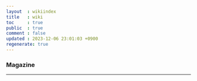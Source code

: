 ```yaml
---
layout  : wikiindex
title   : wiki
toc     : true
public  : true
comment : false
updated : 2023-12-06 23:01:03 +0900
regenerate: true
---
```


### Magazine


---



